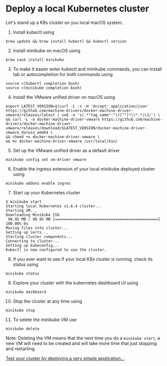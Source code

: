 # Deploy a local Kubernetes cluster
Let's stand up a K8s cluster on you local macOS system.

1. Install kubectl using
```shell
brew update && brew install kubectl && kubectl version
```
2. Install minikube on macOS using 
```shell
brew cask install minikube
```
3. To make it easier enter kubectl and minikube commands, you can install tab
   or autocompletion for both commands using
```shell
source <(kubectl completion bash)
source <(minikube completion bash)
```
4. Install the VMware unified driver on macOS using
```shell
export LATEST_VERSION=$(curl -L -s -H 'Accept: application/json' https://github.com/machine-drivers/docker-machine-driver-vmware/releases/latest | sed -e 's/.*"tag_name":"\([^"]*\)".*/\1/') \
&& curl -L -o docker-machine-driver-vmware https://github.com/machine-drivers/docker-machine-driver-vmware/releases/download/$LATEST_VERSION/docker-machine-driver-vmware_darwin_amd64 \
&& chmod +x docker-machine-driver-vmware \
&& mv docker-machine-driver-vmware /usr/local/bin/
```
5. Set up the VMware unified driver as a default driver
```shell
minikube config set vm-driver vmware
```
6. Enable the ingress extension of your local minikube deployed cluster using
```shell
minikube addons enable ingres
```
7. Start up your Kubernetes cluster
```shell
$ minikube start
Starting local Kubernetes v1.6.4 cluster...
Starting VM...
Downloading Minikube ISO
 90.95 MB / 90.95 MB [==============================================] 100.00% 0s
Moving files into cluster...
Setting up certs...
Starting cluster components...
Connecting to cluster...
Setting up kubeconfig...
Kubectl is now configured to use the cluster.
```
8. If you ever want to see if your local K8s cluster is running, check its
   status using
```shell
minikube status
```
9. Explore your cluster with the kubernetes dashboard UI using
```shell
minikube dashboard
```
10. Stop the cluster at any time using
```shell
minikube stop
```
11. To selete the minikube VM use
```shell
minikube delete
```
Note: Deleting the VM means that the next time you do a `minikube start`, a new
VM will need to be created and will take more time that just stopping and restarting.

[Test your cluster by deploying a very simple application...](2-test-deployment.md)